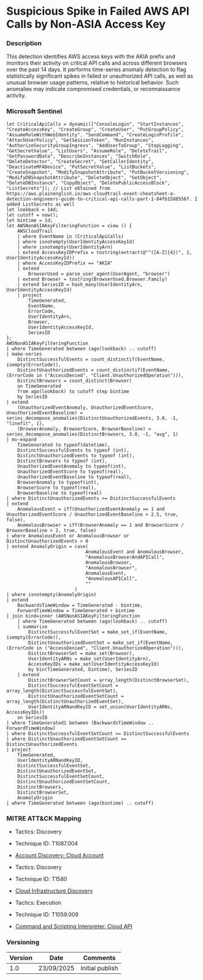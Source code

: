 # Suspicious Spike in Failed AWS API Calls by Non-ASIA Access Key

### Description

This detection identifies AWS access keys with the AKIA prefix and monitors their activity on critical API calls and across different browsers over the past 14 days. It performs time-series anomaly detection to flag statistically significant spikes in failed or unauthorized API calls, as well as unusual browser usage patterns, relative to historical behavior. Such anomalies may indicate compromised credentials, or reconnaissance activity.

### Microsoft Sentinel
```
let CriticalApiCalls = dynamic(["ConsoleLogin", "StartInstances", "CreateAccessKey", "CreateGroup", "CreateUser", "PutGroupPolicy", "AssumeRoleWithWebIdentity", "SendCommand", "CreateLoginProfile", "AttachUserPolicy", "GetSessionToken", "RunInstances", "AuthorizeSecurityGroupIngress", "AddUserToGroup", "StopLogging", "GetSecretValue", "ListUsers", "AssumeRole", "DeleteTrail", "GetPasswordData", "DescribeInstances", "SwitchRole", "DeleteDetector", "CreateSecret", "GetCallerIdentity", "DeactivateMFADevice", "PutSecretValue", "ListBuckets", "CreateSnapshot", "ModifySnapshotAttribute", "PutBucketVersioning", "ModifyDBSnapshotAttribute", "DeleteObject", "GetObject", "DeleteDBInstance", "CopyObject", "DeletePublicAccessBlock", "ListSecrets"]); // List obtained from https://aws.plainenglish.io/aws-cloudtrail-event-cheatsheet-a-detection-engineers-guide-to-critical-api-calls-part-1-04fb1588556f. I added ListSecrets as well
let lookback = 14d;
let cutoff = now();
let bintime = 1d;
let AWSNonASIAKeyFilteringFunction = view () {
    AWSCloudTrail
    | where EventName in (CriticalApiCalls)
    | where isnotempty(UserIdentityAccessKeyId)
    | where isnotempty(UserIdentityArn)
    | extend AccessKeyIDPrefix = tostring(extract(@"^([A-Z]{4})", 1, UserIdentityAccessKeyId))
    | where AccessKeyIDPrefix == "AKIA"
    | extend
        BrowserUsed = parse_user_agent(UserAgent, "browser")
    | extend Browser = tostring(BrowserUsed.Browser.Family)
    | extend SeriesID = hash_many(UserIdentityArn, UserIdentityAccessKeyId)
    | project
        TimeGenerated,
        EventName,
        ErrorCode,
        UserIdentityArn,
        Browser,
        UserIdentityAccessKeyId,
        SeriesID
};
AWSNonASIAKeyFilteringFunction
| where TimeGenerated between (ago(lookback) .. cutoff)
| make-series
    DistinctSuccessfulEvents = count_distinctif(EventName, isempty(ErrorCode)),
    DistinctUnauthorizedEvents = count_distinctif(EventName, (ErrorCode in ("AccessDenied", "Client.UnauthorizedOperation"))),
    DistinctBrowsers = count_distinct(Browser)
    on TimeGenerated
    from ago(lookback) to cutoff step bintime
    by SeriesID
| extend
    (UnauthorizedEventAnomaly, UnauthorizedEventScore, UnauthorizedEventBaseline) = series_decompose_anomalies(DistinctUnauthorizedEvents, 3.0, -1, "linefit", 1),
    (BrowserAnomaly, BrowserScore, BrowserBaseline) = series_decompose_anomalies(DistinctBrowsers, 3.0, -1, "avg", 1)
| mv-expand
    TimeGenerated to typeof(datetime),
    DistinctSuccessfulEvents to typeof (int),
    DistinctUnauthorizedEvents to typeof (int),
    DistinctBrowsers to typeof (int),
    UnauthorizedEventAnomaly to typeof(int),
    UnauthorizedEventScore to typeof(real),
    UnauthorizedEventBaseline to typeof(real),
    BrowserAnomaly to typeof(int),
    BrowserScore to typeof(real),
    BrowserBaseline to typeof(real)
| where DistinctUnauthorizedEvents >= DistinctSuccessfulEvents
| extend
    AnomalousEvent = iff(UnauthorizedEventAnomaly == 1 and UnauthorizedEventScore / UnauthorizedEventBaseline > 2.5, true, false),
    AnomalousBrowser = iff(BrowserAnomaly == 1 and BrowserScore / BrowserBaseline > 2, true, false)
| where AnomalousEvent or AnomalousBrowser or DistinctUnauthorizedEvents > 0
| extend AnomalyOrigin = case(
                             AnomalousEvent and AnomalousBrowser,
                             "AnomalousBrowserAndAPICall",
                             AnomalousBrowser,
                             "AnomalousBrowser",
                             AnomalousEvent,
                             "AnomalousAPICall",
                             ""
                         )
| where isnotempty(AnomalyOrigin)
| extend
    BackwardsTimeWindow = TimeGenerated - bintime,
    ForwardTimeWindow = TimeGenerated + bintime
| join kind=inner (AWSNonASIAKeyFilteringFunction
    | where TimeGenerated between (ago(lookback) .. cutoff)
    | summarize
        DistinctSuccessfulEventSet = make_set_if(EventName, isempty(ErrorCode)),
        DistinctUnauthorizedEventSet = make_set_if(EventName, (ErrorCode in ("AccessDenied", "Client.UnauthorizedOperation"))),
        DistinctBrowserSet = make_set(Browser),
        UserIdentityARNs = make_set(UserIdentityArn),
        AccessKeyIDs = make_set(UserIdentityAccessKeyId)
        by bin(TimeGenerated, bintime), SeriesID
    | extend
        DistinctBrowserSetCount = array_length(DistinctBrowserSet),
        DistinctSuccessfulEventSetCount = array_length(DistinctSuccessfulEventSet),
        DistinctUnauthorizedEventSetCount = array_length(DistinctUnauthorizedEventSet),
        UserIdentityARNandKeyID = set_union(UserIdentityARNs, AccessKeyIDs))
    on SeriesID
| where TimeGenerated1 between (BackwardsTimeWindow .. ForwardTimeWindow)
| where DistinctSuccessfulEventSetCount >= DistinctSuccessfulEvents
| where DistinctUnauthorizedEventSetCount >= DistinctUnauthorizedEvents
| project
    TimeGenerated,
    UserIdentityARNandKeyID,
    DistinctSuccessfulEventSet,
    DistinctUnauthorizedEventSet,
    DistinctSuccessfulEventSetCount,
    DistinctUnauthorizedEventSetCount,
    DistinctBrowsers,
    DistinctBrowserSet,
    AnomalyOrigin
| where TimeGenerated between (ago(bintime) .. cutoff)
```

### MITRE ATT&CK Mapping
- Tactics: Discovery
- Technique ID: T1087.004
- [Account Discovery: Cloud Account](https://attack.mitre.org/techniques/T1087/004/)

- Tactics: Discovery
- Technique ID: T1580
- [Cloud Infrastructure Discovery](https://attack.mitre.org/techniques/T1580/)

- Tactics: Execution
- Technique ID: T1059.009
- [Command and Scripting Interpreter: Cloud API](https://attack.mitre.org/techniques/T1059/009/)

### Versioning
| Version       | Date          | Comments                               |
| ------------- |---------------| ---------------------------------------|
| 1.0           | 23/09/2025    | Initial publish                        |